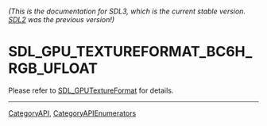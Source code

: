 ###### (This is the documentation for SDL3, which is the current stable version. [SDL2](https://wiki.libsdl.org/SDL2/) was the previous version!)
# SDL_GPU_TEXTUREFORMAT_BC6H_RGB_UFLOAT

Please refer to [SDL_GPUTextureFormat](SDL_GPUTextureFormat) for details.

----
[CategoryAPI](CategoryAPI), [CategoryAPIEnumerators](CategoryAPIEnumerators)

